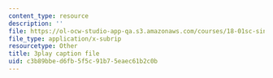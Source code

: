 ```yaml
---
content_type: resource
description: ''
file: https://ol-ocw-studio-app-qa.s3.amazonaws.com/courses/18-01sc-single-variable-calculus-fall-2010/c3b89bbed6fb5f5c91b75eaec61b2c0b_JXPe2J069c.vtt
file_type: application/x-subrip
resourcetype: Other
title: 3play caption file
uid: c3b89bbe-d6fb-5f5c-91b7-5eaec61b2c0b
---
```

